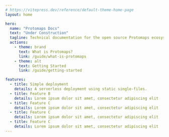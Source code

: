 ```yaml
---
# https://vitepress.dev/reference/default-theme-home-page
layout: home

hero:
  name: "Protomaps Docs"
  text: "Under Construction"
  tagline: Technical documentation for the open source Protomaps ecosystem
  actions:
    - theme: brand
      text: What is Protomaps?
      link: /guide/what-is-protomaps
    - theme: alt
      text: Getting Started
      link: /guide/getting-started

features:
  - title: Simple deployment
    details: A serverless deployment using static single-files.
  - title: Feature B
    details: Lorem ipsum dolor sit amet, consectetur adipiscing elit
  - title: Feature C
    details: Lorem ipsum dolor sit amet, consectetur adipiscing elit
  - title: Feature C
    details: Lorem ipsum dolor sit amet, consectetur adipiscing elit
  - title: Feature C
    details: Lorem ipsum dolor sit amet, consectetur adipiscing elit
---
```


